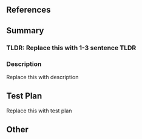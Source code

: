 <!-- Make sure your PR title above ^ is descriptive (e.g. "Changing color of waypoints on Matplotlib graph of robot simulation") -->

## References
<!-- Add any other external links/references/resources here -->

## Summary
### TLDR: Replace this with 1-3 sentence TLDR
<!-- e.g TLDR: Currently, all the waypoints on our Matplotlib popup graph for our robot simulation are all the same color. 
To differentiate between active and inactive nodes, active nodes will be colored blue and inactive nodes will be colored red.
This will allow the user to visually see where the robot plans to go. -->

### Description
<!-- Add a more detailed description here to give your reviewer context. Relevant screenshots. What changes were made? Why did you decide to implement it this way? etc. -->
Replace this with description

## Test Plan
<!-- How has this been tested? What steps did you take? Please describe in detail how you tested your changes and why it works. -->
Replace this with test plan

## Other
<!-- Add any additional details here (e.g. co-authors). Delete this section if this is not relevant. -->

<!-- Please make sure PRs are small. If not, consider breaking up your PR into multiple PRs.
Feel free to delete comments after you are done. -->
